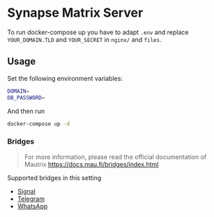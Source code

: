 # Synapse Matrix Server

To run docker-compose up you have to adapt `.env` and replace `YOUR_DOMAIN.TLD` and `YOUR_SECRET` in `nginx/` and `files`.

## Usage

Set the following environment variables:

```bash
DOMAIN=
DB_PASSWORD=
```

And then run

```sh
docker-compose up -d
```

### Bridges

> For more information, please read the official documentation of Mautrix https://docs.mau.fi/bridges/index.html

Supported bridges in this setting

- [Signal](docker-compose.signal.yaml)
- [Telegram](docker-compose.telegram.yaml)
- [WhatsApp](docker-compose.whatsapp.yaml)

